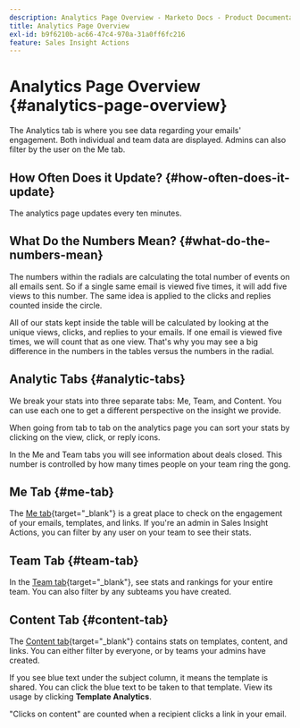 ```yaml
---
description: Analytics Page Overview - Marketo Docs - Product Documentation
title: Analytics Page Overview
exl-id: b9f6210b-ac66-47c4-970a-31a0ff6fc216
feature: Sales Insight Actions
---
```

# Analytics Page Overview {#analytics-page-overview}

The Analytics tab is where you see data regarding your emails' engagement. Both individual and team data are displayed. Admins can also filter by the user on the Me tab.

## How Often Does it Update? {#how-often-does-it-update}

The analytics page updates every ten minutes.

## What Do the Numbers Mean? {#what-do-the-numbers-mean}

The numbers within the radials are calculating the total number of events on all emails sent. So if a single same email is viewed five times, it will add five views to this number. The same idea is applied to the clicks and replies counted inside the circle.

All of our stats kept inside the table will be calculated by looking at the unique views, clicks, and replies to your emails. If one email is viewed five times, we will count that as one view. That's why you may see a big difference in the numbers in the tables versus the numbers in the radial.

## Analytic Tabs {#analytic-tabs}

We break your stats into three separate tabs: Me, Team, and Content. You can use each one to get a different perspective on the insight we provide.

When going from tab to tab on the analytics page you can sort your stats by clicking on the view, click, or reply icons.

In the Me and Team tabs you will see information about deals closed. This number is controlled by how many times people on your team ring the gong.

## Me Tab {#me-tab}

The [Me tab](/help/marketo/product-docs/marketo-sales-insight/actions/analytics/understanding-the-me-tab.md){target="_blank"} is a great place to check on the engagement of your emails, templates, and links. If you're an admin in Sales Insight Actions, you can filter by any user on your team to see their stats.

## Team Tab {#team-tab}

In the [Team tab](/help/marketo/product-docs/marketo-sales-insight/actions/analytics/understanding-the-team-tab.md){target="_blank"}, see stats and rankings for your entire team. You can also filter by any subteams you have created.

## Content Tab {#content-tab}

The [Content tab](/help/marketo/product-docs/marketo-sales-insight/actions/analytics/understanding-the-content-tab.md){target="_blank"} contains stats on templates, content, and links. You can either filter by everyone, or by teams your admins have created.

If you see blue text under the subject column, it means the template is shared. You can click the blue text to be taken to that template. View its usage by clicking **Template Analytics**.

"Clicks on content" are counted when a recipient clicks a link in your email.
